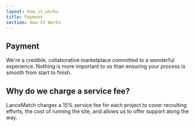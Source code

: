 ```yaml
---
layout: how_it_works
title: Payment
section: How It Works
---
```


## Payment

We're a credible, collaborative marketplace committed to a wonderful experience. Nothing is more important to us than ensuring your process is smooth from start to finish.

## Why do we charge a service fee?

LanceMatch charges a 15% service fee for each project to cover recruiting efforts, the cost of running the site, and allows us to offer support along the way.
